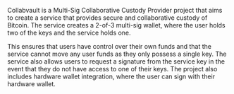 Collabvault is a Multi-Sig Collaborative Custody Provider project that aims to create a service that provides secure and collaborative custody of Bitcoin. The service creates a 2-of-3 multi-sig wallet, where the user holds two of the keys and the service holds one. 

This ensures that users have control over their own funds and that the service cannot move any user funds as they only possess a single key. The service also allows users to request a signature from the service key in the event that they do not have access to one of their keys. The project also includes hardware wallet integration, where the user can sign with their hardware wallet.

